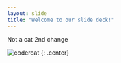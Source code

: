 ```yaml
---
layout: slide
title: "Welcome to our slide deck!"
---
```


Not a cat
2nd change



![codercat](https://octodex.github.com/images/codercat.jpg)
{: .center}
